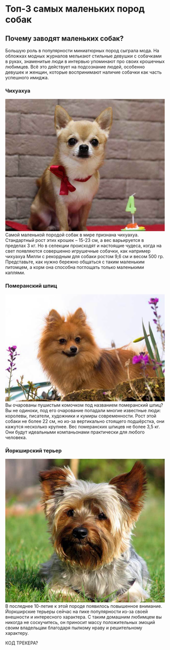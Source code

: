 # Топ-3 самых маленьких пород собак

## Почему заводят маленьких собак?

Большую роль в популярности миниатюрных пород сыграла мода. На обложках модных журналов мелькают стильные девушки с собачками в руках, знаменитые люди в интервью упоминают про своих крошечных любимцев. Всё это действует на подсознание людей, особенно девушек и женщин, которые воспринимают наличие собачки как часть успешного имиджа.

### Чихуахуа
![Branching](chihu.jpg)
Самой маленькой породой собак в мире признана чихуахуа. Стандартный рост этих крошек – 15-23 см, а вес варьируется в пределах 3 кг. Но в селекции происходят и настоящие чудеса, когда на свет появляются совершенно игрушечные собачки, как например чихуахуа Милли с рекордным для собаки ростом 9,6 см и весом 500 гр. Представьте, как нужно бережно общаться с таким маленьким питомцем, а корм она способна поглощать только маленькими каплями.

### Померанский шпиц
![Branching](pomeran.jpg)
Вы очарованы пушистым комочком под названием померанский шпиц? Вы не одиноки, под его очарование попадали многие известные люди: королевы, писатели, художники и кумиры современности. Рост этой собаки не более 22 см, но из-за вертикально стоящего подшёрстка, они кажутся несколько крупнее. Вес померанских шпицев не более 3,5 кг. Они будут идеальными компаньонами практически для любого человека.

### Йоркширский терьер
![Branching](york.jpg)
В последнее 10-летие к этой породе появилось повышенное внимание. Йоркширские терьеры сейчас на пике популярности из-за своей внешности и интересного характера. С таким домашним любимцем вы никогда не соскучитесь, он приносит массу положительных эмоций своим владельцам благодаря пылкому нраву и решительному характеру.

КОД ТРЕКЕРА? 
